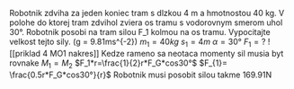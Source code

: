 Robotnik zdviha za jeden koniec tram s dlzkou 4 m a hmotnostou 40 kg. V polohe do ktorej tram zdvihol zviera os tramu s vodorovnym smerom uhol 30°. Robotnik posobi na tram silou F_1 kolmou na os tramu. Vypocitajte velkost tejto sily. (g = 9.81ms^{-2})
$m_1=40kg$
$s_1=4m$
$\alpha = 30°$
$F_1=?$
![[priklad 4 MO1 nakres]]
Kedze rameno sa neotaca momenty sil musia byt rovnake
$M_1=M_2$
$F_1*r=\frac{1}{2}r*F_G*cos30°$
$F_{1}= \frac{0.5r*F_G*cos30°}{r}$
Robotnik musi posobit silou takme 169.91N

